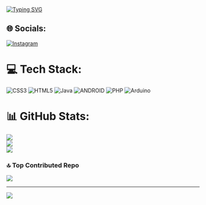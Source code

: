 [![Typing SVG](https://readme-typing-svg.demolab.com?font=Fira+Code&pause=1000&color=4D0487&width=435&lines=Hello+World%2C+I'm+Murilo+Eugenio;Future+brazilian+developer)](https://git.io/typing-svg)


## 🌐 Socials:
[![Instagram](https://img.shields.io/badge/Instagram-%23E4405F.svg?logo=Instagram&logoColor=white)](https://instagram.com/muh_eugenio) 

# 💻 Tech Stack:
![CSS3](https://img.shields.io/badge/css3-%231572B6.svg?style=for-the-badge&logo=css3&logoColor=white) ![HTML5](https://img.shields.io/badge/html5-%23E34F26.svg?style=for-the-badge&logo=html5&logoColor=white) ![Java](https://img.shields.io/badge/java-%23ED8B00.svg?style=for-the-badge&logo=java&logoColor=white) ![ANDROID](https://img.shields.io/badge/android-%2320232a.svg?style=for-the-badge&logo=android&logoColor=%a4c639) ![PHP](https://img.shields.io/badge/php-%23777BB4.svg?style=for-the-badge&logo=php&logoColor=white) ![Arduino](https://img.shields.io/badge/-Arduino-00979D?style=for-the-badge&logo=Arduino&logoColor=white)
# 📊 GitHub Stats:
![](https://github-readme-stats.vercel.app/api?username=MuriloOGenio&theme=tokyonight&hide_border=false&include_all_commits=false&count_private=false)<br/>
![](https://github-readme-streak-stats.herokuapp.com/?user=MuriloOGenio&theme=tokyonight&hide_border=false)<br/>
![](https://github-readme-stats.vercel.app/api/top-langs/?username=MuriloOGenio&theme=tokyonight&hide_border=false&include_all_commits=false&count_private=false&layout=compact)

### 🔝 Top Contributed Repo
![](https://github-contributor-stats.vercel.app/api?username=MuriloOGenio&limit=5&theme=tokyonight&combine_all_yearly_contributions=true)

---
[![](https://visitcount.itsvg.in/api?id=MuriloOGenio&icon=0&color=6)](https://visitcount.itsvg.in)

<!-- Proudly created with GPRM ( https://gprm.itsvg.in ) -->

